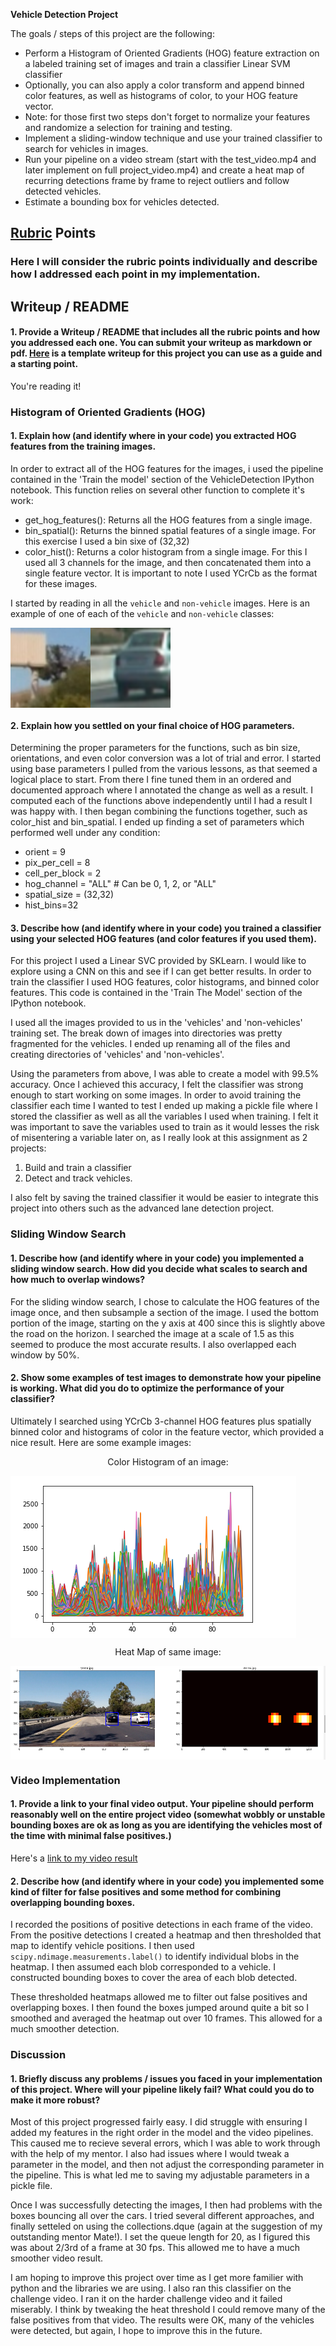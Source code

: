 
**Vehicle Detection Project**

The goals / steps of this project are the following:

* Perform a Histogram of Oriented Gradients (HOG) feature extraction on a labeled training set of images and train a classifier Linear SVM classifier
* Optionally, you can also apply a color transform and append binned color features, as well as histograms of color, to your HOG feature vector. 
* Note: for those first two steps don't forget to normalize your features and randomize a selection for training and testing.
* Implement a sliding-window technique and use your trained classifier to search for vehicles in images.
* Run your pipeline on a video stream (start with the test_video.mp4 and later implement on full project_video.mp4) and create a heat map of recurring detections frame by frame to reject outliers and follow detected vehicles.
* Estimate a bounding box for vehicles detected.


## [Rubric](https://review.udacity.com/#!/rubrics/513/view) Points
### Here I will consider the rubric points individually and describe how I addressed each point in my implementation.  

## Writeup / README

#### 1. Provide a Writeup / README that includes all the rubric points and how you addressed each one.  You can submit your writeup as markdown or pdf.  [Here](https://github.com/udacity/CarND-Vehicle-Detection/blob/master/writeup_template.md) is a template writeup for this project you can use as a guide and a starting point.  

You're reading it!

### Histogram of Oriented Gradients (HOG)

#### 1. Explain how (and identify where in your code) you extracted HOG features from the training images.

In order to extract all of the HOG features for the images, i used the pipeline contained in the 'Train the model' section of the VehicleDetection IPython notebook.  This function relies on several other function to complete it's work:
* get_hog_features(): Returns all the HOG features from a single image.
* bin_spatial(): Returns the binned spatial features of a single image.  For this exercise I used a bin sixe of (32,32)
* color_hist(): Returns a color histogram from a single image.  For this I used all 3 channels for the image, and then concatenated them into a single feature vector.  It is important to note I used YCrCb as the format for these images.

I started by reading in all the `vehicle` and `non-vehicle` images.  Here is an example of one of each of the `vehicle` and `non-vehicle` classes:


<img src="./readMeImages/nonveh1.png" height=128 width=128 align="left"/>
<img src="./readMeImages/veh1.png" height=128 width=128 align="center"/>

#### 2. Explain how you settled on your final choice of HOG parameters.

Determining the proper parameters for the functions, such as bin size, orientations, and even color conversion was a lot of trial and error.  I started using base parameters I pulled from the various lessons, as that seemed a logical place to start.  From there I fine tuned them in an ordered and documented approach where I annotated the change as well as a result.  I computed each of the functions above independently until I had a result I was happy with.  I then began combining the functions together, such as color_hist and bin_spatial.  I ended up finding a set of parameters which performed well under any condition:
* orient = 9
* pix_per_cell = 8
* cell_per_block = 2
* hog_channel = "ALL" # Can be 0, 1, 2, or "ALL"
* spatial_size = (32,32)
* hist_bins=32

#### 3. Describe how (and identify where in your code) you trained a classifier using your selected HOG features (and color features if you used them).

For this project I used a Linear SVC provided by SKLearn.  I would like to explore using a CNN on this and see if I can get better results. In order to train the classifier I used HOG features, color histograms, and binned color features. This code is contained in the 'Train The Model' section of the IPython notebook. 

I used all the images provided to us in the 'vehicles' and 'non-vehicles' training set.  The break down of images into directories was pretty fragmented for the vehicles.  I ended up renaming all of the files and creating directories of  'vehicles' and 'non-vehicles'.  

Using the parameters from above, I was able to create a model with 99.5% accuracy.  Once I achieved this accuracy, I felt the classifier was strong enough to start working on some images.  In order to avoid training the classifier each time I wanted to test I ended up making a pickle file where I stored the classifier as well as all the variables I used when training.  I felt it was important to save the variables used to train as it would lesses the risk of misentering a variable later on, as I really look at this assignment as 2 projects:
1. Build and train a classifier
2. Detect and track vehicles.

I also felt by saving the trained classifier it would be easier to integrate this project into others such as the advanced lane detection project. 

### Sliding Window Search

#### 1. Describe how (and identify where in your code) you implemented a sliding window search.  How did you decide what scales to search and how much to overlap windows?

For the sliding window search, I chose to calculate the HOG features of the image once, and then subsample a section of the image.  I used the bottom portion of the image, starting on the y axis at 400 since this is slightly above the road on the horizon.  I searched the image at a scale of 1.5 as this seemed to produce the most accurate results.  I also overlapped each window by 50%.  



#### 2. Show some examples of test images to demonstrate how your pipeline is working.  What did you do to optimize the performance of your classifier?

Ultimately I searched using YCrCb 3-channel HOG features plus spatially binned color and histograms of color in the feature vector, which provided a nice result.  Here are some example images:


<p style="text-align: center;">Color Histogram of an image:</p>

<img src="./readMeImages/hist2.png" align="center"/>

<p style="text-align: center;">Heat Map of same image:</p>

<img src="./readMeImages/heat1.png" align="center"/>


### Video Implementation

#### 1. Provide a link to your final video output.  Your pipeline should perform reasonably well on the entire project video (somewhat wobbly or unstable bounding boxes are ok as long as you are identifying the vehicles most of the time with minimal false positives.)
Here's a [link to my video result](./OutputVideos/project_video_out.mp4)

#### 2. Describe how (and identify where in your code) you implemented some kind of filter for false positives and some method for combining overlapping bounding boxes.

I recorded the positions of positive detections in each frame of the video.  From the positive detections I created a heatmap and then thresholded that map to identify vehicle positions.  I then used `scipy.ndimage.measurements.label()` to identify individual blobs in the heatmap.  I then assumed each blob corresponded to a vehicle.  I constructed bounding boxes to cover the area of each blob detected.  

These thresholded heatmaps allowed me to filter out false positives and overlapping boxes.  I then found the boxes jumped around quite a bit so I smoothed and averaged the heatmap out over 10 frames. This allowed for a much smoother detection.




### Discussion

#### 1. Briefly discuss any problems / issues you faced in your implementation of this project.  Where will your pipeline likely fail?  What could you do to make it more robust?

Most of this project progressed fairly easy.  I did struggle with ensuring I added my features in the right order in the model and the video pipelines.  This caused me to recieve several errors, which I was able to work through with the help of my mentor.  I also had issues where I would tweak a parameter in the model, and then not adjust the corresponding parameter in the pipeline.  This is what led me to saving my adjustable parameters in a pickle file.

Once I was successfully detecting the images, I then had problems with the boxes bouncing all over the cars.  I tried several different approaches, and finally setteled on using the collections.dque (again at the suggestion of my outstanding mentor Mate!).  I set the queue length for 20, as I figured this was about 2/3rd of a frame at 30 fps.  This allowed me to have a much smoother video result.

  I am hoping to improve this project over time as I get more familier with python and the libraries we are using.  I also ran this classifier on the challenge video. I ran it on the harder challenge video and it failed miserably.  I think by tweaking the heat threshold I could remove many of the false positives from that video.  The results were OK, many of the vehicles were detected, but again, I hope to improve this in the future.



```python

```
